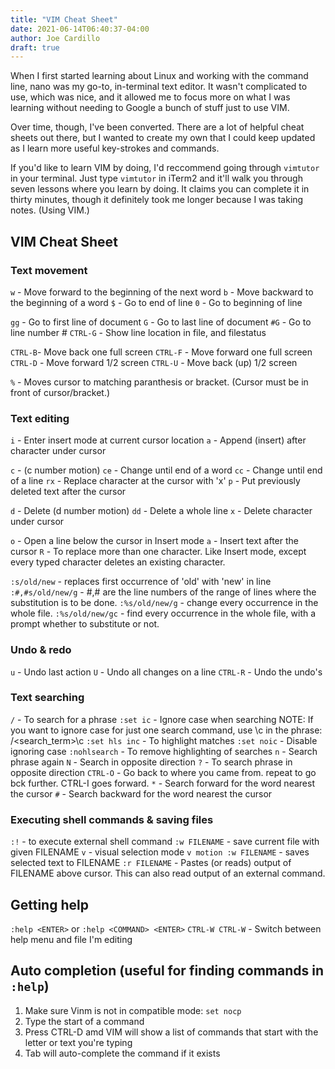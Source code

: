 ```yaml
---
title: "VIM Cheat Sheet"
date: 2021-06-14T06:40:37-04:00
author: Joe Cardillo
draft: true
---
```

When I first started learning about Linux and working with the command line, nano was my go-to, in-terminal text editor. It wasn't complicated to use, which was nice, and it allowed me to focus more on what I was learning without needing to Google a bunch of stuff just to use VIM.

Over time, though, I've been converted. There are a lot of helpful cheat sheets out there, but I wanted to create my own that I could keep updated as I learn more useful key-strokes and commands.

If you'd like to learn VIM by doing, I'd reccommend going through `vimtutor` in your terminal. Just type `vimtutor` in iTerm2 and it'll walk you through seven lessons where you learn by doing. It claims you can complete it in thirty minutes, though it definitely took me longer because I was taking notes. (Using VIM.)

## VIM Cheat Sheet

### Text movement

`w` - Move forward to the beginning of the next word
`b` - Move backward to the beginning of a word
`$` - Go to end of line
`0` - Go to beginning of line

`gg` - Go to first line of document
`G` - Go to last line of document
`#G` - Go to line number #
`CTRL-G` - Show line location in file, and filestatus

`CTRL-B`- Move back one full screen
`CTRL-F` - Move forward one full screen
`CTRL-D` - Move forward 1/2 screen
`CTRL-U` - Move back (up) 1/2 screen

`%` - Moves cursor to matching paranthesis or bracket. (Cursor must be in front of cursor/bracket.)

### Text editing

`i` - Enter insert mode at current cursor location
`a` - Append (insert) after character under cursor

`c` - (c number motion)
`ce` - Change until end of a word
`cc` - Change until end of a line
`rx` - Replace character at the cursor with 'x'
`p` - Put previously deleted text after the cursor

`d` - Delete (d number motion)
`dd` - Delete a whole line
`x` - Delete character under cursor

`o` - Open a line below the cursor in Insert mode
`a` - Insert text after the cursor
`R` - To replace more than one character. Like Insert mode, except every typed character deletes an existing character.

`:s/old/new` - replaces first occurrence of 'old' with 'new' in line
`:#,#s/old/new/g` - #,# are the line numbers of the range of lines where the substitution is to be done.
`:%s/old/new/g` - change every occurrence in the whole file.
`:%s/old/new/gc` - find every occurrence in the whole file, with a prompt whether to substitute or not.

### Undo & redo

`u` - Undo last action
`U` - Undo all changes on a line
`CTRL-R` - Undo the undo's

### Text searching

`/` - To search for a phrase
`:set ic` - Ignore case when searching
NOTE:  If you want to ignore case for just one search command, use  \c in the phrase:  /<search_term>\c <ENTER>
`:set hls inc` - To highlight matches
`:set noic` - Disable ignoring case
`:nohlsearch` - To remove highlighting of searches
`n` - Search phrase again
`N` - Search in opposite direction
`?` - To search phrase in opposite direction
`CTRL-O` - Go back to where you came from. repeat to go bck further. CTRL-I goes forward.
`*` - Search forward for the word nearest the cursor
`#` - Search backward for the word nearest the cursor

### Executing shell commands & saving files

`:!` - to execute external shell command
`:w FILENAME` - save current file with given FILENAME
`v` - visual selection mode
`v motion :w FILENAME` - saves selected text to FILENAME
`:r FILENAME` - Pastes (or reads) output of FILENAME above cursor. This can also read output of an external command.

## Getting help

`:help <ENTER>`
or
`:help <COMMAND> <ENTER>`
`CTRL-W CTRL-W` - Switch between help menu and file I'm editing

## Auto completion (useful for finding commands in `:help`)

1) Make sure Vinm is not in compatible mode: `set nocp`
2) Type the start of a command
3) Press CTRL-D amd VIM will show a list of commands that start with the letter or text you're typing
4) Tab will auto-complete the command if it exists

